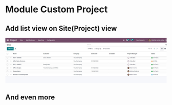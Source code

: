 Module Custom Project
=============

## Add list view on Site(Project) view

![Champ email](./asset_docs/one.jpg)

## And even more